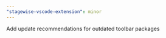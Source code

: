 ```yaml
---
"stagewise-vscode-extension": minor
---
```


Add update recommendations for outdated toolbar packages
